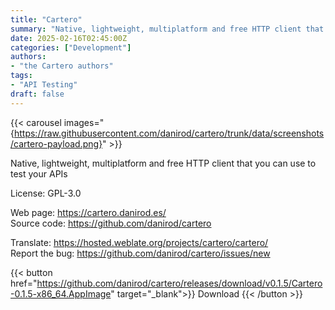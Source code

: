 ```yaml
---
title: "Cartero"
summary: "Native, lightweight, multiplatform and free HTTP client that you can use to test your APIs"
date: 2025-02-16T02:45:00Z
categories: ["Development"]
authors:
- "the Cartero authors"
tags: 
- "API Testing"
draft: false
---
```


{{< carousel images="{https://raw.githubusercontent.com/danirod/cartero/trunk/data/screenshots/cartero-payload.png}" >}}

Native, lightweight, multiplatform and free HTTP client that you can use to test your APIs

License: GPL-3.0

Web page: <https://cartero.danirod.es/>  
Source code: <https://github.com/danirod/cartero>

Translate: <https://hosted.weblate.org/projects/cartero/cartero/>  
Report the bug: <https://github.com/danirod/cartero/issues/new>  

{{< button href="https://github.com/danirod/cartero/releases/download/v0.1.5/Cartero-0.1.5-x86_64.AppImage" target="_blank">}}
Download
{{< /button >}}